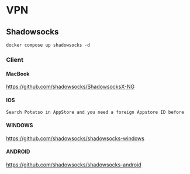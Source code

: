 # VPN

## Shadowsocks
```text
docker compose up shadowsocks -d
```

### Client

#### MacBook
<https://github.com/shadowsocks/ShadowsocksX-NG>

#### IOS
```text
Search Potatso in AppStore and you need a foreign Appstore ID before
```

#### WINDOWS
<https://github.com/shadowsocks/shadowsocks-windows>

#### ANDROID
<https://github.com/shadowsocks/shadowsocks-android>